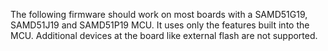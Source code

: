 The following firmware should work on most boards with a SAMD51G19,
SAMD51J19 and SAMD51P19 MCU. It uses only the features built into
the MCU. Additional devices at the board like external flash
are not supported.
